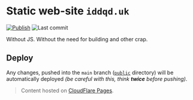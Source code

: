 # Static web-site `iddqd.uk`

[![Publish][badge_publish]][link_actions]
![Last commit][badge_last_commit]

Without JS. Without the need for building and other crap.

## Deploy

Any changes, pushed into the `main` branch ([`public`](public) directory) will be automatically deployed _(be careful with this, think **twice** before pushing)_.

> Content hosted on [CloudFlare Pages](https://pages.cloudflare.com/).

[badge_publish]:https://img.shields.io/github/actions/workflow/status/iddqd-uk/index/publish.yml?branch=main&label=publish&maxAge=60&logo=github
[badge_last_commit]:https://img.shields.io/github/last-commit/iddqd-uk/index/main?label=last%20update&maxAge=60
[link_actions]:https://github.com/iddqd-uk/index/actions
